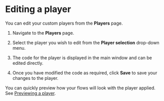 # Editing a player 

<head>
  <meta name="guidename" content="Flow"/>
  <meta name="context" content="GUID-1a1c96a1-6f8e-40ab-aec7-75778f374c1d"/>
</head>

You can edit your custom players from the **Players** page.

1.  Navigate to the **Players** page.
   
2.  Select the player you wish to edit from the **Player selection** drop-down menu.
3.  The code for the player is displayed in the main window and can be edited directly.
4.  Once you have modified the code as required, click **Save** to save your changes to the player.

You can quickly preview how your flows will look with the player applied. See [Previewing a player](t-flo-Players_Previewing_df24e41d-01af-43f5-8031-fc86362c39e2.md).